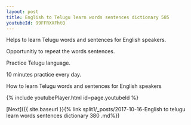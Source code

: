 ```yaml
---
layout: post
title: English to Telugu learn words sentences dictionary 585 
youtubeId: 99FFRXXFhtQ
---
```

 
 
Helps to learn Telugu words and sentences for English speakers.

Opportunitiy to repeat the words sentences. 

Practice Telugu language. 
 
10 minutes practice every day. 
 
How to learn Telugu words and sentences for English speakers 
 
{% include youtubePlayer.html id=page.youtubeId %}
 
 
[Next]({{ site.baseurl }}{% link  split1/_posts/2017-10-16-English to telugu learn words sentences dictionary 380 .md%})
 
